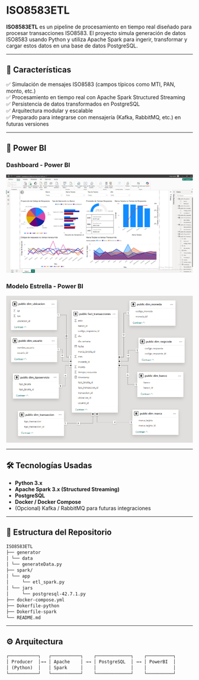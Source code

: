 # ISO8583ETL

**ISO8583ETL** es un pipeline de procesamiento en tiempo real diseñado para procesar transacciones ISO8583. El proyecto simula generación de datos ISO8583 usando Python y utiliza Apache Spark para ingerir, transformar y cargar estos datos en una base de datos PostgreSQL.

---

## 🚀 Características

✅ Simulación de mensajes ISO8583 (campos típicos como MTI, PAN, monto, etc.)  
✅ Procesamiento en tiempo real con Apache Spark Structured Streaming  
✅ Persistencia de datos transformados en PostgreSQL  
✅ Arquitectura modular y escalable  
✅ Preparado para integrarse con mensajería (Kafka, RabbitMQ, etc.) en futuras versiones

---
## 🚀 Power BI

### Dashboard - Power BI

![Modelo Estrella en Power BI](./img/Dashboard-PowerBI.png)

### Modelo Estrella - Power BI

![Modelo Estrella en Power BI](./img/ETL-Python.png)

---

## 🛠 Tecnologías Usadas

- **Python 3.x**
- **Apache Spark 3.x (Structured Streaming)**
- **PostgreSQL**
- **Docker / Docker Compose**
- (Opcional) Kafka / RabbitMQ para futuras integraciones

---

## 📂 Estructura del Repositorio
```
ISO8583ETL
├── generator
│ └── data
│ └── generateData.py
├── spark/
│ └── app
│     └── etl_spark.py
│ └── jars
│     └── postgresql-42.7.1.py
├── docker-compose.yml
├── Dokerfile-python
├── Dokerfile-spark
└── README.md
```


---

## ⚙️ Arquitectura


```
┌───────────┐   ┌───────────┐    ┌─────────────┐    ┌──────────┐  
│ Producer  │→→ │ Apache    │ →→ │ PostgreSQL  │ →→ │ PowerBI  │
│ (Python)  │   │ Spark     │    │             │    │          │   
└───────────┘   └───────────┘    └─────────────┘    └──────────┘
```
